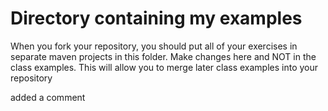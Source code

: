 # Directory containing my examples
When you fork your repository, you should put all of your exercises in separate maven projects in this folder. 
Make changes here and NOT in the class examples.
This will allow you to merge later class examples into your repository

added a comment
